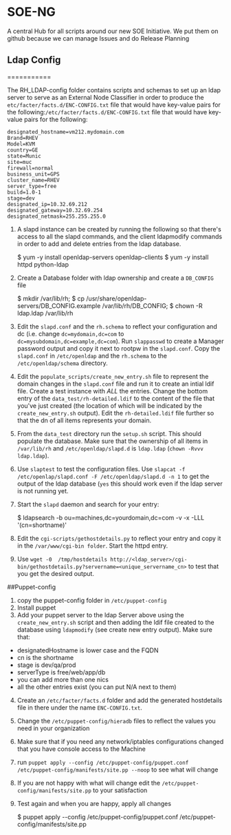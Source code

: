 # SOE-NG

A central Hub for all scripts around our new SOE Initiative. We put them on
github because we can manage Issues and do Release Planning

## Ldap Config
===========

The RH_LDAP-config folder contains scripts and schemas to set up an ldap
server to serve as an External Node Classifier in order to produce the
`etc/facter/facts.d/ENC-CONFIG.txt` file that would have key-value pairs
for the following:`/etc/facter/facts.d/ENC-CONFIG.txt` file that would
have key-value pairs for the following:

    designated_hostname=vm212.mydomain.com
    Brand=RHEV
    Model=KVM
    country=GE
    state=Munic
    site=muc
    firewall=normal
    business_unit=GPS
    cluster_name=RHEV
    server_type=free
    build=1.0-1
    stage=dev
    designated_ip=10.32.69.212
    designated_gateway=10.32.69.254
    designated_netmask=255.255.255.0

1. A slapd instance can be created by running the following so that there's access
to all the slapd commands, and the client ldapmodify commands in order to add
and delete entries from the ldap database.

    $ yum -y install openldap-servers openldap-clients
    $ yum -y install httpd python-ldap

2. Create a Database folder with ldap ownership and create a `DB_CONFIG` file

    $ mkdir /var/lib/rh;
    $ cp /usr/share/openldap-servers/DB_CONFIG.example /var/lib/rh/DB_CONFIG;
    $ chown -R ldap.ldap /var/lib/rh

3. Edit the `slapd.conf` and the `rh.schema` to reflect your configuration and dc (i.e. change `dc=mydomain,dc=com` to
`dc=mysubdomain,dc=example,dc=com`). Run `slappasswd` to create a Manager password output and copy it next to rootpw in
the `slapd.conf`. Copy the `slapd.conf` in `/etc/openldap` and the `rh.schema` to the `/etc/openldap/schema` directory.

4. Edit the `populate_scripts/create_new_entry.sh` file to represent the domain changes in the `slapd.conf` file and run it to create
an intial ldif file. Create a test instance with _ALL_ the entries. Change the bottom entry of the `data_test/rh-detailed.ldif` to
the content of the file that you've just created (the location of which will be indicated by the `create_new_entry.sh` output).
Edit the `rh-detailed.ldif` file further so that the dn of all items represents your domain.

5. From the `data_test` directory run the `setup.sh` script. This should populate the database. Make sure that the ownership of all
items in `/var/lib/rh` and `/etc/openldap/slapd.d` is `ldap.ldap` (`chown -Rvvv ldap.ldap`).

6. Use `slaptest` to test the configuration files. Use `slapcat -f /etc/openlap/slapd.conf -F /etc/openldap/slapd.d -n 1` to get the output of the ldap database (`yes` this
should work even if the ldap server is not running yet.

7. Start the `slapd` daemon and search for your entry:

    $ ldapsearch -b ou=machines,dc=yourdomain,dc=com -v  -x -LLL '(cn=shortname)'

8. Edit the `cgi-scripts/gethostdetails.py` to reflect your entry and copy it in the `/var/www/cgi-bin folder`. Start the httpd entry.
9. Use `wget -0  /tmp/hostdetails http://<ldap_server>/cgi-bin/gethostdetails.py?servername=<unique_servername_cn>` to test that you
get the desired output.

##Puppet-config

1. copy the puppet-config folder in `/etc/puppet-config`
2. Install puppet
3. Add your puppet server to the ldap Server above using the `create_new_entry.sh` script and then adding the ldif file created
to the database using `ldapmodify` (see create new entry output). Make sure that:
 - designatedHostname is lower case and the FQDN
 - cn is the shortname
 - stage is dev/qa/prod
 - serverType is free/web/app/db
 - you can add more than one nics
 - all the other entries exist (you can put N/A next to them)
4. Create an `/etc/facter/facts.d` folder and add the generated hostdetails file in there under the name `ENC-CONFIG.txt`.
5. Change the `/etc/puppet-config/hieradb` files to reflect the values you need in your organization
6. Make sure that if you need any network/iptables configurations changed that you have console access to the Machine
7. run `puppet apply --config /etc/puppet-config/puppet.conf /etc/puppet-config/manifests/site.pp --noop` to see what will change
8. If you are not happy with what will change edit the `/etc/puppet-config/manifests/site.pp` to your satisfaction
9. Test again and when you are happy, apply all changes

    $ puppet apply --config /etc/puppet-config/puppet.conf /etc/puppet-config/manifests/site.pp

